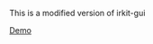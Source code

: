 This is a modified version of irkit-gui

<a href="https://www.youtube.com/watch?v=2g8URuUW98k">Demo</a>
